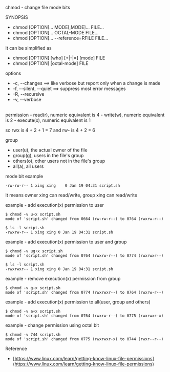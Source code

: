 chmod - change file mode bits

SYNOPSIS
- chmod [OPTION]... MODE[,MODE]... FILE...
- chmod [OPTION]... OCTAL-MODE FILE...
- chmod [OPTION]... --reference=RFILE FILE...

It can be simplified as
- chmod [OPTION] [who] [+|-|=] [mode] FILE
- chmod [OPTION] [octal-mode] FILE

options
- -c, --changes ==> like verbose but report only when a change is made
- -f, --silent, --quiet ==> suppress most error messages
- -R, --recursive 
- -v, --verbose

<br>
permission
- read(r), numeric equivalent is 4
- write(w), numeric equivalent is 2
- execute(x), numeric equivalent is 1

so rwx is 4 + 2 + 1 = 7 and rw- is 4 + 2 = 6

group
- user(u), the actual owner of the file
- group(g), users in the file's group
- others(o), other users not in the file's group
- all(a), all users

mode bit example
```
-rw-rw-r-- 1 xing xing    0 Jan 19 04:31 script.sh
```
It means owner xing can read/write, group xing can read/write

example - add execution(x) permission to user
```
$ chmod -v u+x script.sh 
mode of 'script.sh' changed from 0664 (rw-rw-r--) to 0764 (rwxrw-r--)

$ ls -l script.sh 
-rwxrw-r-- 1 xing xing 0 Jan 19 04:31 script.sh
```

example - add execution(x) permission to user and group
```
$ chmod -v ug+x script.sh 
mode of 'script.sh' changed from 0764 (rwxrw-r--) to 0774 (rwxrwxr--)

$ ls -l script.sh 
-rwxrwxr-- 1 xing xing 0 Jan 19 04:31 script.sh
```

example - remove execution(x) permission from group
```
$ chmod -v g-x script.sh 
mode of 'script.sh' changed from 0774 (rwxrwxr--) to 0764 (rwxrw-r--)
```

example - add execution(x) permission to all(user, group and others)
```
$ chmod -v a+x script.sh 
mode of 'script.sh' changed from 0764 (rwxrw-r--) to 0775 (rwxrwxr-x)
```

example - change permission using octal bit
```
$ chmod -v 744 script.sh 
mode of 'script.sh' changed from 0775 (rwxrwxr-x) to 0744 (rwxr--r--)
```



Reference
- [https://www.linux.com/learn/getting-know-linux-file-permissions](https://www.linux.com/learn/getting-know-linux-file-permissions)


